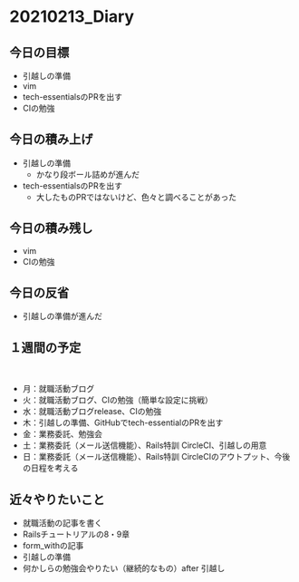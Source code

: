 # 20210213_Diary

## 今日の目標

- 引越しの準備
- vim
- tech-essentialsのPRを出す
- CIの勉強

## 今日の積み上げ

- 引越しの準備
  - かなり段ボール詰めが進んだ
- tech-essentialsのPRを出す
  - 大したものPRではないけど、色々と調べることがあった

## 今日の積み残し

- vim
- CIの勉強

## 今日の反省

- 引越しの準備が進んだ

## １週間の予定
​
- 月：就職活動ブログ
- 火：就職活動ブログ、CIの勉強（簡単な設定に挑戦）
- 水：就職活動ブログrelease、CIの勉強
- 木：引越しの準備、GitHubでtech-essentialのPRを出す
- 金：業務委託、勉強会
- 土：業務委託（メール送信機能）、Rails特訓 CircleCI、引越しの用意
- 日：業務委託（メール送信機能）、Rails特訓 CircleCIのアウトプット、今後の日程を考える

## 近々やりたいこと

- 就職活動の記事を書く
- Railsチュートリアルの8・9章
- form_withの記事
- 引越しの準備
- 何かしらの勉強会やりたい（継続的なもの）after 引越し